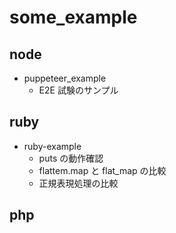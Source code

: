 # some_example

## node

- puppeteer_example
  - E2E 試験のサンプル

## ruby

- ruby-example
  - puts の動作確認
  - flattem.map と flat_map の比較
  - 正規表現処理の比較

## php
